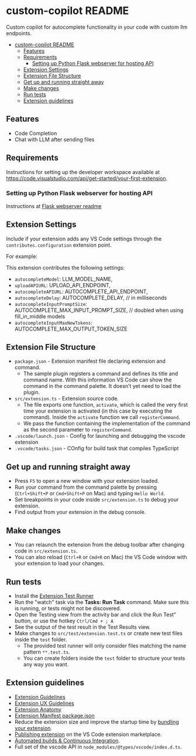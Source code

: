 # custom-copilot README

Custom copilot for autocomplete functionality in your code with custom llm endpoints.

- [custom-copilot README](#custom-copilot-readme)
  - [Features](#features)
  - [Requirements](#requirements)
    - [Setting up Python Flask webserver for hosting API](#setting-up-python-flask-webserver-for-hosting-api)
  - [Extension Settings](#extension-settings)
  - [Extension File Structure](#extension-file-structure)
  - [Get up and running straight away](#get-up-and-running-straight-away)
  - [Make changes](#make-changes)
  - [Run tests](#run-tests)
  - [Extension guidelines](#extension-guidelines)

## Features

-  Code Completion
-  Chat with LLM after sending files

<!-- \!\[feature X\]\(images/feature-x.png\) -->

<!-- > Tip: Many popular extensions utilize animations. This is an excellent way to show off your extension! We recommend short, focused animations that are easy to follow. -->

## Requirements

Instructions for setting up the developer workspace available at <https://code.visualstudio.com/api/get-started/your-first-extension>.

### Setting up Python Flask webserver for hosting API

Instructions at [Flask webserver readme](flask_server/README.md)

## Extension Settings

Include if your extension adds any VS Code settings through the `contributes.configuration` extension point.

For example:

This extension contributes the following settings:

* `autocompleteModel`: LLM_MODEL_NAME,
* `uploadAPIURL`: UPLOAD_API_ENDPOINT,
* `autocompleteAPIURL`: AUTOCOMPLETE_API_ENDPOINT,
* `autocompleteDelay`: AUTOCOMPLETE_DELAY, // in milliseconds
* `autocompleteInputPromptSize`: AUTOCOMPLETE_MAX_INPUT_PROMPT_SIZE, // doubled when using fill_in_middle models
* `autocompleteInputMaxNewTokens`: AUTOCOMPLETE_MAX_OUTPUT_TOKEN_SIZE

## Extension File Structure

* `package.json` - Extension manifest file declaring extension and command.
  * The sample plugin registers a command and defines its title and command name. With this information VS Code can show the command in the command palette. It doesn’t yet need to load the plugin.
* `src/extension.ts` - Extension source code. 
  * The file exports one function, `activate`, which is called the very first time your extension is activated (in this case by executing the command). Inside the `activate` function we call `registerCommand`.
  * We pass the function containing the implementation of the command as the second parameter to `registerCommand`.
* `.vscode/launch.json` - Config for launching and debugging the vscode extension
* `.vscode/tasks.json` - COnfig for build task that compiles TypeScript 

## Get up and running straight away

* Press `F5` to open a new window with your extension loaded.
* Run your command from the command palette by pressing (`Ctrl+Shift+P` or `Cmd+Shift+P` on Mac) and typing `Hello World`.
* Set breakpoints in your code inside `src/extension.ts` to debug your extension.
* Find output from your extension in the debug console.

## Make changes

* You can relaunch the extension from the debug toolbar after changing code in `src/extension.ts`.
* You can also reload (`Ctrl+R` or `Cmd+R` on Mac) the VS Code window with your extension to load your changes.

## Run tests

* Install the [Extension Test Runner](https://marketplace.visualstudio.com/items?itemName=ms-vscode.extension-test-runner)
* Run the "watch" task via the **Tasks: Run Task** command. Make sure this is running, or tests might not be discovered.
* Open the Testing view from the activity bar and click the Run Test" button, or use the hotkey `Ctrl/Cmd + ; A`
* See the output of the test result in the Test Results view.
* Make changes to `src/test/extension.test.ts` or create new test files inside the `test` folder.
  * The provided test runner will only consider files matching the name pattern `**.test.ts`.
  * You can create folders inside the `test` folder to structure your tests any way you want.

## Extension guidelines

* [Extension Guidelines](https://code.visualstudio.com/api/references/extension-guidelines)
* [Extension UX Guidelines](https://code.visualstudio.com/api/ux-guidelines/overview)
* [Extension Anatomy](https://code.visualstudio.com/api/get-started/extension-anatomy)
* [Extension Manifest package.json](https://code.visualstudio.com/api/references/extension-manifest)
* Reduce the extension size and improve the startup time by [bundling your extension](https://code.visualstudio.com/api/working-with-extensions/bundling-extension).
* [Publishing extension](https://code.visualstudio.com/api/working-with-extensions/publishing-extension) on the VS Code extension marketplace.
* [Automated builds & Continuous Integration](https://code.visualstudio.com/api/working-with-extensions/continuous-integration).
* Full set of the vscode API in `node_modules/@types/vscode/index.d.ts`.
